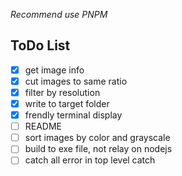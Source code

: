 *Recommend use PNPM*

## ToDo List

- [x] get image info
- [x] cut images to same ratio
- [x] filter by resolution
- [x] write to target folder
- [x] frendly terminal display
- [ ] README
- [ ] sort images by color and grayscale
- [ ] build to exe file, not relay on nodejs
- [ ] catch all error in top level catch